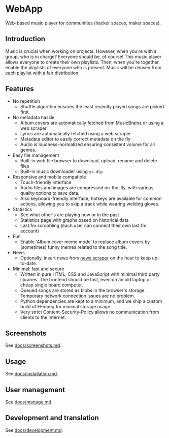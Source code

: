 # WebApp

Web-based music player for communities (hacker spaces, maker spaces).

## Introduction

Music is crucial when working on projects. However, when you're with a group, who is in charge? Everyone should be, of course! This music player allows everyone to create their own playlists. Then, when you're together, enable the playlists of everyone who is present. Music will be chosen from each playlist with a fair distribution.

## Features

- No repetition
    - Shuffle algorithm ensures the least recently played songs are picked first.
- No metadata hassle
    - Album covers are automatically fetched from MusicBrainz or using a web scraper
    - Lyrics are automatically fetched using a web scraper
    - Metadata editor to easily correct metadata on the fly
    - Audio is loudness-normalized ensuring consistent volume for all genres.
- Easy file management
    - Built-in web file browser to download, upload, rename and delete files
    - Built-in music downloader using `yt-dlp`
- Responsive and mobile compatible
    - Touch-friendly interface
    - Audio files and images are compressed on-the-fly, with various quality options to save data.
    - Also keyboard-friendly interface; hotkeys are available for common actions, allowing you to skip a track while wearing welding gloves.
- Statistics
    - See what other's are playing now or in the past
    - Statistics page with graphs based on historical data
    - Last.fm scrobbling (each user can connect their own last.fm account)
- Fun
    - Enable 'Album cover meme mode' to replace album covers by (sometimes) funny memes related to the song title.
- News
    - Optionally, insert news from [news scraper](https://github.com/Derkades/news-scraper) on the hour to keep up-to-date.
- Minimal: fast and secure
    - Written in pure HTML, CSS and JavaScript with minimal third party libraries. The frontend should be fast, even on an old laptop or cheap single board computer.
    - Queued songs are stored as blobs in the browser's storage. Temporary network connection issues are no problem.
    - Python dependencies are kept to a minimum, and we ship a custom build of FFmpeg for minimal storage usage.
    - Very strict Content-Security-Policy allows no communication from clients to the internet.

## Screenshots

See [docs/screenshots.md](docs/screenshots.md).

## Usage

See [docs/installation.md](docs/installation.md).

## User management

See [docs/manage.md](docs/manage.md).

## Development and translation

See [docs/development.md](docs/development.md).
